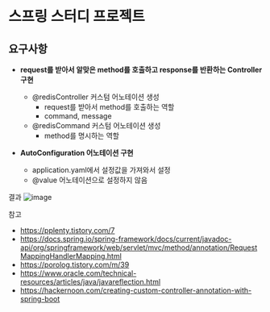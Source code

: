 # 스프링 스터디 프로젝트

## 요구사항
- **request를 받아서 알맞은 method를 호출하고 response를 반환하는 Controller 구현**
  - @redisController 커스텀 어노테이션 생성
    - request를 받아서 method를 호출하는 역할
    - command, message
  - @redisCommand 커스텀 어노테이션 생성
    - method를 명시하는 역할
 

- **AutoConfiguration 어노테이션 구현**
  - application.yaml에서 설정값을 가져와서 설정
  - @value 어노테이션으로 설정하지 않음

결과
![image](https://github.com/user-attachments/assets/7be539d0-b97d-4f87-8cad-0086e1b4b38b)



참고
- https://pplenty.tistory.com/7
- https://docs.spring.io/spring-framework/docs/current/javadoc-api/org/springframework/web/servlet/mvc/method/annotation/RequestMappingHandlerMapping.html
- https://porolog.tistory.com/m/39
- https://www.oracle.com/technical-resources/articles/java/javareflection.html
- https://hackernoon.com/creating-custom-controller-annotation-with-spring-boot
